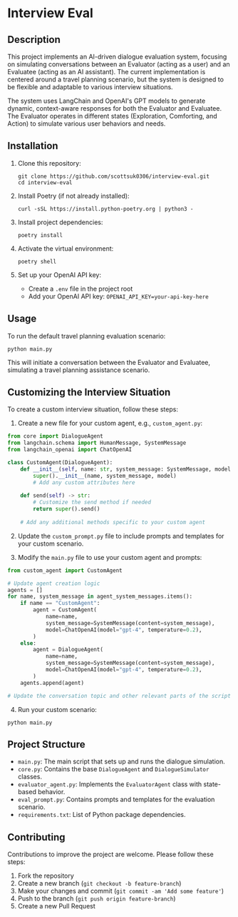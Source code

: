 # Interview Eval

## Description

This project implements an AI-driven dialogue evaluation system, focusing on simulating conversations between an Evaluator (acting as a user) and an Evaluatee (acting as an AI assistant). The current implementation is centered around a travel planning scenario, but the system is designed to be flexible and adaptable to various interview situations.

The system uses LangChain and OpenAI's GPT models to generate dynamic, context-aware responses for both the Evaluator and Evaluatee. The Evaluator operates in different states (Exploration, Comforting, and Action) to simulate various user behaviors and needs.

## Installation

1. Clone this repository:
   ```
   git clone https://github.com/scottsuk0306/interview-eval.git
   cd interview-eval
   ```

2. Install Poetry (if not already installed):
   ```
   curl -sSL https://install.python-poetry.org | python3 -
   ```

3. Install project dependencies:
   ```
   poetry install
   ```

4. Activate the virtual environment:
   ```
   poetry shell
   ```

5. Set up your OpenAI API key:
   - Create a `.env` file in the project root
   - Add your OpenAI API key: `OPENAI_API_KEY=your-api-key-here`


## Usage

To run the default travel planning evaluation scenario:

```
python main.py
```

This will initiate a conversation between the Evaluator and Evaluatee, simulating a travel planning assistance scenario.

## Customizing the Interview Situation

To create a custom interview situation, follow these steps:

1. Create a new file for your custom agent, e.g., `custom_agent.py`:

```python
from core import DialogueAgent
from langchain.schema import HumanMessage, SystemMessage
from langchain_openai import ChatOpenAI

class CustomAgent(DialogueAgent):
    def __init__(self, name: str, system_message: SystemMessage, model: ChatOpenAI) -> None:
        super().__init__(name, system_message, model)
        # Add any custom attributes here
        
    def send(self) -> str:
        # Customize the send method if needed
        return super().send()
    
    # Add any additional methods specific to your custom agent
```

2. Update the `custom_prompt.py` file to include prompts and templates for your custom scenario.

3. Modify the `main.py` file to use your custom agent and prompts:

```python
from custom_agent import CustomAgent

# Update agent creation logic
agents = []
for name, system_message in agent_system_messages.items():
    if name == "CustomAgent":
        agent = CustomAgent(
            name=name,
            system_message=SystemMessage(content=system_message),
            model=ChatOpenAI(model="gpt-4", temperature=0.2),
        )
    else:
        agent = DialogueAgent(
            name=name,
            system_message=SystemMessage(content=system_message),
            model=ChatOpenAI(model="gpt-4", temperature=0.2),
        )
    agents.append(agent)

# Update the conversation topic and other relevant parts of the script
```


4. Run your custom scenario:

```
python main.py
```

## Project Structure

- `main.py`: The main script that sets up and runs the dialogue simulation.
- `core.py`: Contains the base `DialogueAgent` and `DialogueSimulator` classes.
- `evaluator_agent.py`: Implements the `EvaluatorAgent` class with state-based behavior.
- `eval_prompt.py`: Contains prompts and templates for the evaluation scenario.
- `requirements.txt`: List of Python package dependencies.

## Contributing

Contributions to improve the project are welcome. Please follow these steps:

1. Fork the repository
2. Create a new branch (`git checkout -b feature-branch`)
3. Make your changes and commit (`git commit -am 'Add some feature'`)
4. Push to the branch (`git push origin feature-branch`)
5. Create a new Pull Request